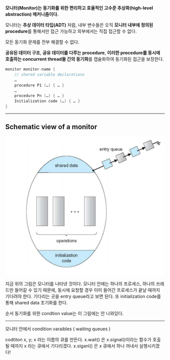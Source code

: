 
**모니터(Monitor)는 동기화를 위한 편리하고 효율적인 고수준 추상화(high-level abstraction) 메커니즘이다.**

모니터는 **추상 데이터 타입(ADT)** 처럼, 내부 변수들은 오직 **모니터 내부에 정의된 procedure**를 통해서만 접근 가능하고 외부에서는 직접 접근할 수 없다.

모든 동기화 문제를 전부 해결할 수 없다.

**공유된 데이터 구조**, **공유 데이터를 다루는 procedure**, **이러한 procedure를 동시에 호출하는 concurrent thread들 간의 동기화**를 캡슐화하여 동기화된 접근을 보장한다. 
    
```c
monitor monitor-name {
	// shared variable declarations
	…
	procedure P1 (…) { … }
	…
	procedure Pn (…) { … }
	Initialization code (…) { … }
}
```

---

## **Schematic view of a monitor**

![](../images/Pasted%20image%2020250520224413.png)

지금 위의 그림은 모니터를 나타낸 것이다. 모니터 안에는 하나의 프로세스, 하나의 쓰레드만 들어갈 수 있기 때문에, 동시에 요청할 경우 이미 들어간 프로세스가 끝날 때까지 기다려야 한다. 기다리는 곳을 entry queue라고 보면 된다. 또 initialization code를 통해 shared data 초기화를 한다.

순서 동기화를 위한 condtion value는 이 그림에는 안 나와있다. 

---

모니터 안에서 condition varaibles ( waiting queues )

codtiton x, y; 
x 라는 이름의 큐를 만든다. 
x.wait() 은 x.signal()이라는 함수가 호출될 때까지 x 라는 큐에서 기다리겠다. 
x.siganl() 은 x 큐에서 하나 꺼내서 실행시키겠다!
